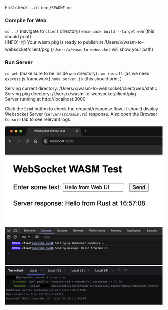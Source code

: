 
First check `../client/README.md`

### Compile for Web 
`cd ../` (navigate to `client` directory)
`wasm-pack build --target web` (this should print)  
[INFO]: 📦   Your wasm pkg is ready to publish at /Users/x/wasm-to-websocket/client/pkg
(`/Users/x/wasm-to-websocket` will show your path)

### Run Server
`cd web` (make sure to be inside `web` directory)
`npm install` (as we need `express` js framework)
`node server.js` (this should print )

Serving current directory: /Users/x/wasm-to-websocket/client/web/static  
Serving pkg directory: /Users/x/wasm-to-websocket/client/pkg  
Server running at http://localhost:3000  


Click the `Send` button to check the request/response flow. It should display Websocket Server (`server/src/main.rs`) response. Also open the Browser `Console` tab to see relevant logs

![Missing Web UI test screenshot](./static/wasm_web_ui.png "Web UI test screenshot")
![Missing Server CLI screenshot](./static/server_cli.png "Server CLI screenshot")
